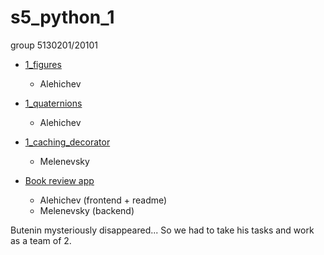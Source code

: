 # s5_python_1

group 5130201/20101

- [1_figures](https://github.com/alehichev-av/1_figures/tree/release)
  - Alehichev
- [1_quaternions](https://github.com/alehichev-av/1_quaternions/tree/release)
  - Alehichev
- [1_caching_decorator](https://github.com/Melenkaa/Py2024_5130201-20101_gr9_Melenevskiy_cache/tree/release)
  - Melenevsky

- [Book review app](https://github.com/alehichev-av/book-db/tree/release)
  - Alehichev  (frontend + readme)
  - Melenevsky (backend)

Butenin mysteriously disappeared... So we had to take his tasks and work as a team of 2.
